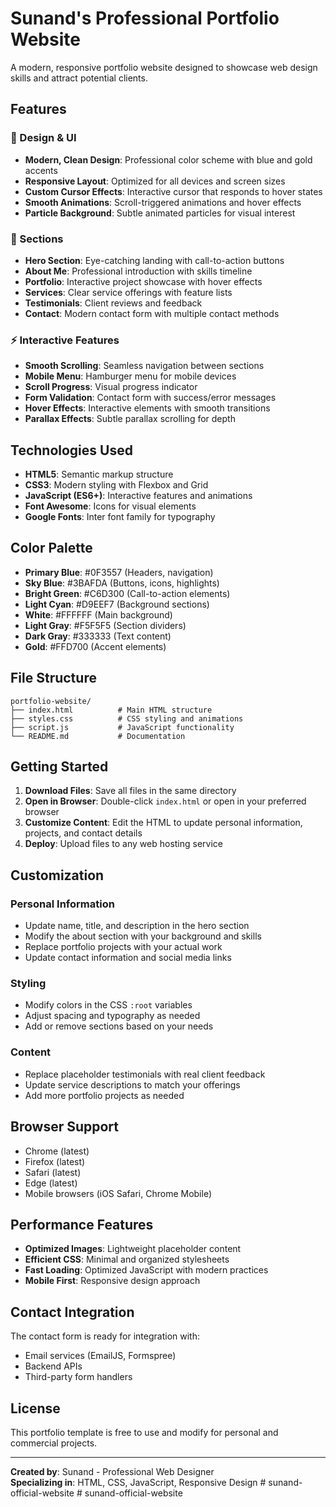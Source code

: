 # Sunand's Professional Portfolio Website

A modern, responsive portfolio website designed to showcase web design skills and attract potential clients.

## Features

### 🎨 Design & UI
- **Modern, Clean Design**: Professional color scheme with blue and gold accents
- **Responsive Layout**: Optimized for all devices and screen sizes
- **Custom Cursor Effects**: Interactive cursor that responds to hover states
- **Smooth Animations**: Scroll-triggered animations and hover effects
- **Particle Background**: Subtle animated particles for visual interest

### 📱 Sections
- **Hero Section**: Eye-catching landing with call-to-action buttons
- **About Me**: Professional introduction with skills timeline
- **Portfolio**: Interactive project showcase with hover effects
- **Services**: Clear service offerings with feature lists
- **Testimonials**: Client reviews and feedback
- **Contact**: Modern contact form with multiple contact methods

### ⚡ Interactive Features
- **Smooth Scrolling**: Seamless navigation between sections
- **Mobile Menu**: Hamburger menu for mobile devices
- **Scroll Progress**: Visual progress indicator
- **Form Validation**: Contact form with success/error messages
- **Hover Effects**: Interactive elements with smooth transitions
- **Parallax Effects**: Subtle parallax scrolling for depth

## Technologies Used

- **HTML5**: Semantic markup structure
- **CSS3**: Modern styling with Flexbox and Grid
- **JavaScript (ES6+)**: Interactive features and animations
- **Font Awesome**: Icons for visual elements
- **Google Fonts**: Inter font family for typography

## Color Palette

- **Primary Blue**: #0F3557 (Headers, navigation)
- **Sky Blue**: #3BAFDA (Buttons, icons, highlights)
- **Bright Green**: #C6D300 (Call-to-action elements)
- **Light Cyan**: #D9EEF7 (Background sections)
- **White**: #FFFFFF (Main background)
- **Light Gray**: #F5F5F5 (Section dividers)
- **Dark Gray**: #333333 (Text content)
- **Gold**: #FFD700 (Accent elements)

## File Structure

```
portfolio-website/
├── index.html          # Main HTML structure
├── styles.css          # CSS styling and animations
├── script.js           # JavaScript functionality
└── README.md           # Documentation
```

## Getting Started

1. **Download Files**: Save all files in the same directory
2. **Open in Browser**: Double-click `index.html` or open in your preferred browser
3. **Customize Content**: Edit the HTML to update personal information, projects, and contact details
4. **Deploy**: Upload files to any web hosting service

## Customization

### Personal Information
- Update name, title, and description in the hero section
- Modify the about section with your background and skills
- Replace portfolio projects with your actual work
- Update contact information and social media links

### Styling
- Modify colors in the CSS `:root` variables
- Adjust spacing and typography as needed
- Add or remove sections based on your needs

### Content
- Replace placeholder testimonials with real client feedback
- Update service descriptions to match your offerings
- Add more portfolio projects as needed

## Browser Support

- Chrome (latest)
- Firefox (latest)
- Safari (latest)
- Edge (latest)
- Mobile browsers (iOS Safari, Chrome Mobile)

## Performance Features

- **Optimized Images**: Lightweight placeholder content
- **Efficient CSS**: Minimal and organized stylesheets
- **Fast Loading**: Optimized JavaScript with modern practices
- **Mobile First**: Responsive design approach

## Contact Integration

The contact form is ready for integration with:
- Email services (EmailJS, Formspree)
- Backend APIs
- Third-party form handlers

## License

This portfolio template is free to use and modify for personal and commercial projects.

---

**Created by**: Sunand - Professional Web Designer  
**Specializing in**: HTML, CSS, JavaScript, Responsive Design
#   s u n a n d - o f f i c i a l - w e b s i t e  
 #   s u n a n d - o f f i c i a l - w e b s i t e  
 